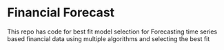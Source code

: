 # Financial Forecast

This repo has code for best fit model selection for Forecasting time series based financial data using multiple algorithms and selecting the best fit
